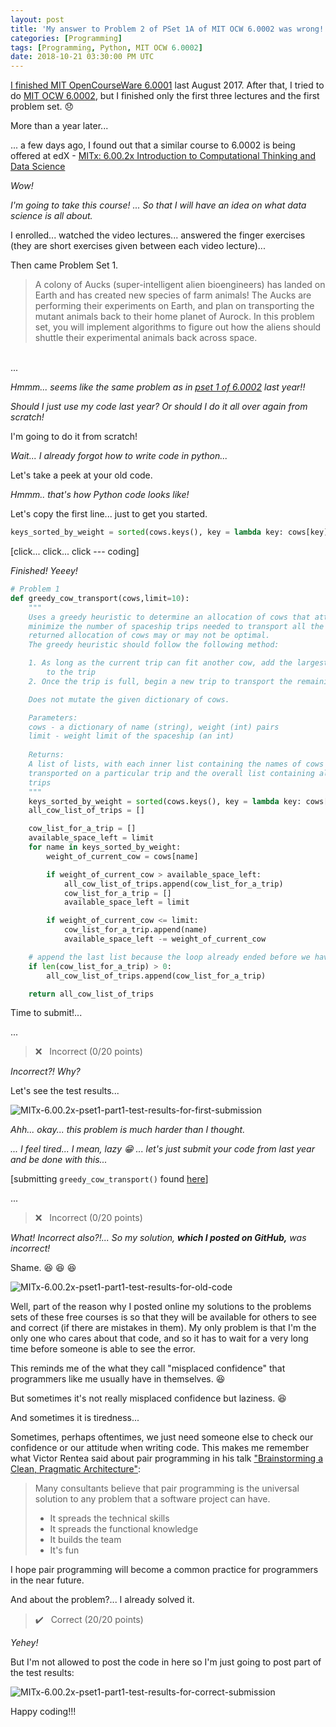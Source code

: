 ```yaml
---
layout: post
title: 'My answer to Problem 2 of PSet 1A of MIT OCW 6.0002 was wrong!'
categories: [Programming]
tags: [Programming, Python, MIT OCW 6.0002]
date: 2018-10-21 03:30:00 PM UTC
---
```


<!-- Oct 21, 2018 11:30:00 PM Philippine Time -->

[I finished MIT OpenCourseWare 6.0001](/2017/08/05/finished-mit-ocw-6.0001/) last August 2017. After that, I tried to do [MIT OCW 6.0002](https://ocw.mit.edu/courses/electrical-engineering-and-computer-science/6-0002-introduction-to-computational-thinking-and-data-science-fall-2016/index.htm), but I finished only the first three lectures and the first problem set. :disappointed:

More than a year later...

... a few days ago, I found out that a similar course to 6.0002 is being offered at edX - [MITx: 6.00.2x Introduction to Computational Thinking and Data Science](https://www.edx.org/course/introduction-computational-thinking-data-mitx-6-00-2x-7)

_Wow!_

_I'm going to take this course! ... So that I will have an idea on what data science is all about._

<!--more-->

I enrolled... watched the video lectures... answered the finger exercises (they are short exercises given between each video lecture)...

Then came Problem Set 1.

> A colony of Aucks (super-intelligent alien bioengineers) has landed on Earth and has created new species of farm animals! The Aucks are performing their experiments on Earth, and plan on transporting the mutant animals back to their home planet of Aurock. In this problem set, you will implement algorithms to figure out how the aliens should shuttle their experimental animals back across space.
<br />
...


_Hmmm... seems like the same problem as in [pset 1 of 6.0002](https://ocw.mit.edu/courses/electrical-engineering-and-computer-science/6-0002-introduction-to-computational-thinking-and-data-science-fall-2016/assignments/) last year!!_

_Should I just use my code last year? Or should I do it all over again from scratch!_

I'm going to do it from scratch!

_Wait... I already forgot how to write code in python..._

Let's take a peek at your old code.

_Hmmm.. that's how Python code looks like!_

Let's copy the first line... just to get you started.

``` python
keys_sorted_by_weight = sorted(cows.keys(), key = lambda key: cows[key], reverse=True)
```

[click... click... click --- coding]

_Finished! Yeeey!_

``` python
# Problem 1
def greedy_cow_transport(cows,limit=10):
    """
    Uses a greedy heuristic to determine an allocation of cows that attempts to
    minimize the number of spaceship trips needed to transport all the cows. The
    returned allocation of cows may or may not be optimal.
    The greedy heuristic should follow the following method:

    1. As long as the current trip can fit another cow, add the largest cow that will fit
        to the trip
    2. Once the trip is full, begin a new trip to transport the remaining cows

    Does not mutate the given dictionary of cows.

    Parameters:
    cows - a dictionary of name (string), weight (int) pairs
    limit - weight limit of the spaceship (an int)
    
    Returns:
    A list of lists, with each inner list containing the names of cows
    transported on a particular trip and the overall list containing all the
    trips
    """
    keys_sorted_by_weight = sorted(cows.keys(), key = lambda key: cows[key], reverse=True)
    all_cow_list_of_trips = []

    cow_list_for_a_trip = []
    available_space_left = limit
    for name in keys_sorted_by_weight:
        weight_of_current_cow = cows[name]

        if weight_of_current_cow > available_space_left:
            all_cow_list_of_trips.append(cow_list_for_a_trip)
            cow_list_for_a_trip = []
            available_space_left = limit

        if weight_of_current_cow <= limit:
            cow_list_for_a_trip.append(name)
            available_space_left -= weight_of_current_cow

    # append the last list because the loop already ended before we have the chance to add it
    if len(cow_list_for_a_trip) > 0:
        all_cow_list_of_trips.append(cow_list_for_a_trip)

    return all_cow_list_of_trips
```

Time to submit!...

...

> :x: &nbsp; Incorrect (0/20 points)

_Incorrect?! Why?_

Let's see the test results...

![MITx-6.00.2x-pset1-part1-test-results-for-first-submission](/images/2018/MITx-6.00.2x-pset1-part1-test-results-for-first-submission.png)

_Ahh... okay... this problem is much harder than I thought._
<!-- 
I thought they just want me write an O(n) implementation for this part. _(I do not really know Big-O, but I know that my code is O(n) because it just goes through the input list once.)_
 -->
_... I feel tired... I mean, lazy :grin: ... let's just submit your code from last year and be done with this..._

[submitting `greedy_cow_transport()` found [here](https://github.com/jeremiahflaga/mit-ocw-6.0002/blob/f17155864481d4adc6eeba5c4acc1a7b65f960a6/ps1/ps1a.py)]

...

> :x: &nbsp; Incorrect (0/20 points)

_What! Incorrect also?!... So my solution, **which I posted on GitHub,** was incorrect!_

Shame. :laughing: :laughing: :laughing:

![MITx-6.00.2x-pset1-part1-test-results-for-old-code](/images/2018/MITx-6.00.2x-pset1-part1-test-results-for-old-code.png)

Well, part of the reason why I posted online my solutions to the problems sets of these free courses is so that they will be available for others to see and correct (if there are mistakes in them). My only problem is that I'm the only one who cares about that code, and so it has to wait for a very long time before someone is able to see the error.

This reminds me of the what they call "misplaced confidence" that programmers like me usually have in themselves. :laughing:

But sometimes it's not really misplaced confidence but laziness. :laughing:

And sometimes it is tiredness...

Sometimes, perhaps oftentimes, we just need someone else to check our confidence or our attitude when writing code. This makes me remember what Victor Rentea said about pair programming in his talk ["Brainstorming a Clean, Pragmatic Architecture"](https://www.youtube.com/watch?v=mBxpOvlbAow&ab_channel=JUG.ru): 

> Many consultants believe that pair programming is the universal solution to any problem that a software project can have.
> 
> - It spreads the technical skills
> - It spreads the functional knowledge
> - It builds the team
> - It's fun

I hope pair programming will become a common practice for programmers in the near future.

And about the problem?... I already solved it.

> :heavy_check_mark: &nbsp; Correct (20/20 points)

_Yehey!_

But I'm not allowed to post the code in here so I'm just going to post part of the test results:


![MITx-6.00.2x-pset1-part1-test-results-for-correct-submission](/images/2018/MITx-6.00.2x-pset1-part1-test-results-for-correct-submission.png)

Happy coding!!!